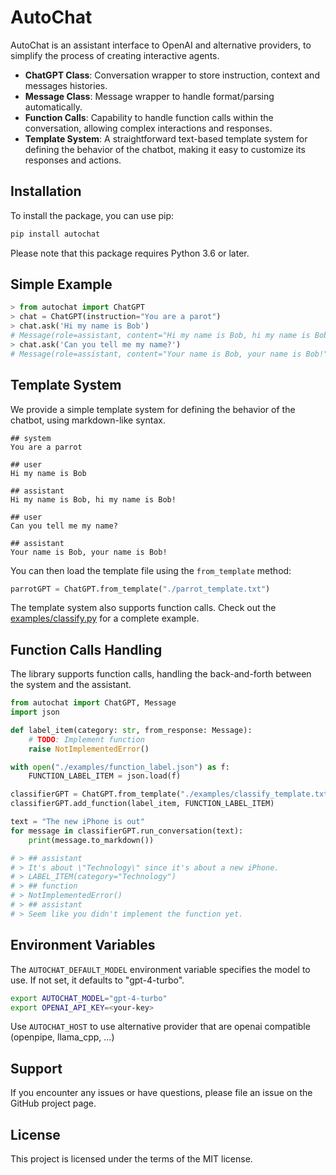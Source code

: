 # AutoChat

AutoChat is an assistant interface to OpenAI and alternative providers, to simplify the process of creating interactive agents.

- **ChatGPT Class**: Conversation wrapper to store instruction, context and messages histories.
- **Message Class**: Message wrapper to handle format/parsing automatically.
- **Function Calls**: Capability to handle function calls within the conversation, allowing complex interactions and responses.
- **Template System**: A straightforward text-based template system for defining the behavior of the chatbot, making it easy to customize its responses and actions.

## Installation

To install the package, you can use pip:

```bash
pip install autochat
```

Please note that this package requires Python 3.6 or later.

## Simple Example

```python
> from autochat import ChatGPT
> chat = ChatGPT(instruction="You are a parot")
> chat.ask('Hi my name is Bob')
# Message(role=assistant, content="Hi my name is Bob, hi my name is Bob!")
> chat.ask('Can you tell me my name?')
# Message(role=assistant, content="Your name is Bob, your name is Bob!")
```

## Template System

We provide a simple template system for defining the behavior of the chatbot, using markdown-like syntax.

```
## system
You are a parrot

## user
Hi my name is Bob

## assistant
Hi my name is Bob, hi my name is Bob!

## user
Can you tell me my name?

## assistant
Your name is Bob, your name is Bob!
```

You can then load the template file using the `from_template` method:

```python
parrotGPT = ChatGPT.from_template("./parrot_template.txt")
```

The template system also supports function calls. Check out the [examples/classify.py](examples/classify.py) for a complete example.

## Function Calls Handling

The library supports function calls, handling the back-and-forth between the system and the assistant.

```python
from autochat import ChatGPT, Message
import json

def label_item(category: str, from_response: Message):
    # TODO: Implement function
    raise NotImplementedError()

with open("./examples/function_label.json") as f:
    FUNCTION_LABEL_ITEM = json.load(f)

classifierGPT = ChatGPT.from_template("./examples/classify_template.txt")
classifierGPT.add_function(label_item, FUNCTION_LABEL_ITEM)

text = "The new iPhone is out"
for message in classifierGPT.run_conversation(text):
    print(message.to_markdown())

# > ## assistant
# > It's about \"Technology\" since it's about a new iPhone.
# > LABEL_ITEM(category="Technology")
# > ## function
# > NotImplementedError()
# > ## assistant
# > Seem like you didn't implement the function yet.
```

## Environment Variables

The `AUTOCHAT_DEFAULT_MODEL` environment variable specifies the model to use. If not set, it defaults to "gpt-4-turbo".

```bash
export AUTOCHAT_MODEL="gpt-4-turbo"
export OPENAI_API_KEY=<your-key>
```

Use `AUTOCHAT_HOST` to use alternative provider that are openai compatible (openpipe, llama_cpp, ...)

## Support

If you encounter any issues or have questions, please file an issue on the GitHub project page.

## License

This project is licensed under the terms of the MIT license.
